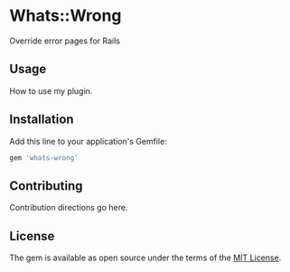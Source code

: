 # Whats::Wrong
Override error pages for Rails

## Usage
How to use my plugin.

## Installation
Add this line to your application's Gemfile:

```ruby
gem 'whats-wrong'
```

## Contributing
Contribution directions go here.

## License
The gem is available as open source under the terms of the [MIT License](http://opensource.org/licenses/MIT).

